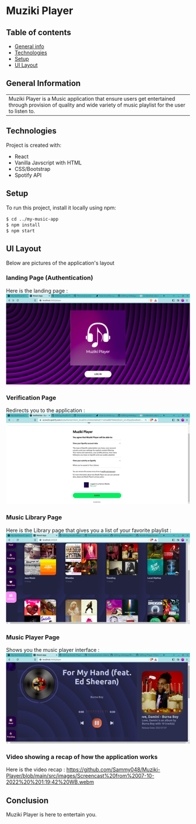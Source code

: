 # Muziki Player

## Table of contents
* [General info](#general-info)
* [Technologies](#technologies)
* [Setup](#setup)
* [UI Layout](#UI-Layout)

## General Information

<table>
<tr>
<td>
  Muziki Player is a Music application that ensure users get entertained through provision of quality and wide variety of music playlist for the user to listen to.
</td>
</tr>
</table>

## Technologies
Project is created with:
* React
* Vanilla Javscript with HTML
* CSS/Bootstrap
* Spotify API 

## Setup
To run this project, install it locally using npm:

```
$ cd ../my-music-app
$ npm install
$ npm start
```
## UI Layout
Below are pictures of the application's layout

### landing Page (Authentication)
Here is the landing page : ![](https://github.com/Sammy048/Muziki-Player/blob/main/src/images/Screenshot%20from%202022-10-07%2013-30-52.png) 

### Verification Page
Redirects you to the application : ![](https://github.com/Sammy048/Muziki-Player/blob/main/src/images/Screenshot%20from%202022-10-07%2013-35-37.png)

### Music Library Page
Here is the Library page that gives you a list of your favorite playlist : ![](https://github.com/Sammy048/Muziki-Player/blob/main/src/images/Screenshot%20from%202022-10-07%2013-52-13.png)

### Music Player Page
Shows you the music player interface : ![](https://github.com/Sammy048/Muziki-Player/blob/main/src/images/Screenshot%20from%202022-10-07%2014-12-43.png)

### Video showing a recap of how the application works
Here is the video recap : <a>https://github.com/Sammy048/Muziki-Player/blob/main/src/images/Screencast%20from%2007-10-2022%20%201:19:42%20WB.webm</a>


## Conclusion
Muziki Player is here to entertain you.
